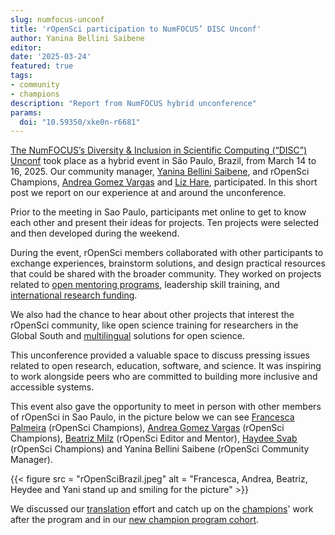 ```yaml
---
slug: numfocus-unconf
title: 'rOpenSci participation to NumFOCUS’ DISC Unconf'
author: Yanina Bellini Saibene
editor: 
date: '2025-03-24'
featured: true
tags:
- community
- champions
description: "Report from NumFOCUS hybrid unconference"
params:
  doi: "10.59350/xke0n-r6681"
---
```


[The NumFOCUS’s Diversity & Inclusion in Scientific Computing (“DISC”) Unconf](https://numfocus.github.io/disc-unconference-2025/) took place as a hybrid event in São Paulo, Brazil, from March 14 to 16, 2025. 
Our community manager, [Yanina Bellini Saibene](/author/yanina-bellini-saibene/), and rOpenSci Champions, [Andrea Gomez Vargas](/author/andrea-gomez-vargas/) and [Liz Hare](/author/liz-hare/), participated.
In this short post we report on our experience at and around the unconference.

Prior to the meeting in Sao Paulo, participants met online to get to know each other and present their ideas for projects. 
Ten projects were selected and then developed during the weekend.

During the event, rOpenSci members collaborated with other participants to exchange experiences, brainstorm solutions, and design practical resources that could be shared with the broader community. 
They worked on projects related to [open mentoring programs](https://numfocus.github.io/disc-unconference-2025-projects/en/creating_an_open_mentorship_initiative.html), leadership skill training, and [international research funding](https://numfocus.github.io/disc-unconference-2025-projects/en/navigating-funding-landscape.html).  

We also had the chance to hear about other projects that interest the rOpenSci community, like open science training for researchers in the Global South and [multilingual](/multilingual-publishing/) solutions for open science.    

This unconference provided a valuable space to discuss pressing issues related to open research, education, software, and science. 
It was inspiring to work alongside peers who are committed to building more inclusive and accessible systems.

This event also gave the opportunity to meet in person with other members of rOpenSci in Sao Paulo, in the picture below we can see [Francesca Palmeira](/francesca-belem-lopes-palmeira/) (rOpenSci Champions), [Andrea Gomez Vargas](/author/andrea-gomez-vargas/) (rOpenSci Champions), [Beatriz Milz](/author/beatriz-milz/) (rOpenSci Editor and Mentor), [Haydee Svab](/author/haydee-svab/) (rOpenSci Champions) and Yanina Bellini Saibene (rOpenSci Community Manager).  

{{< figure src = "rOpenSciBrazil.jpeg" alt = "Francesca, Andrea, Beatriz, Heydee and Yani stand up and smiling for the picture" >}}

We discussed our [translation](/multilingual-publishing/) effort and catch up on the [champions](/champions)' work after the program and in our [new champion program cohort](/blog/2025/03/10/champeons-latin-america/). 